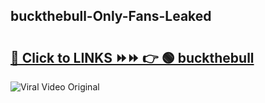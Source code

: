 
 ## buckthebull-Only-Fans-Leaked

# <h2><a href="https://clipsfans.com/buckthebull&ref=git">🔗 Click to LINKS ⏩⏩ 👉 🟢 buckthebull </a></h2>

<a href="https://clipsfans.com/buckthebull&ref=git" rel="nofollow" data-target="animated-image.originalLink"><img src="https://i.ibb.co.com/xMMVF88/686577567.gif" alt="Viral Video Original" style="max-width: 100%; display: inline-block;" data-target="animated-image.originalImage"></a>
